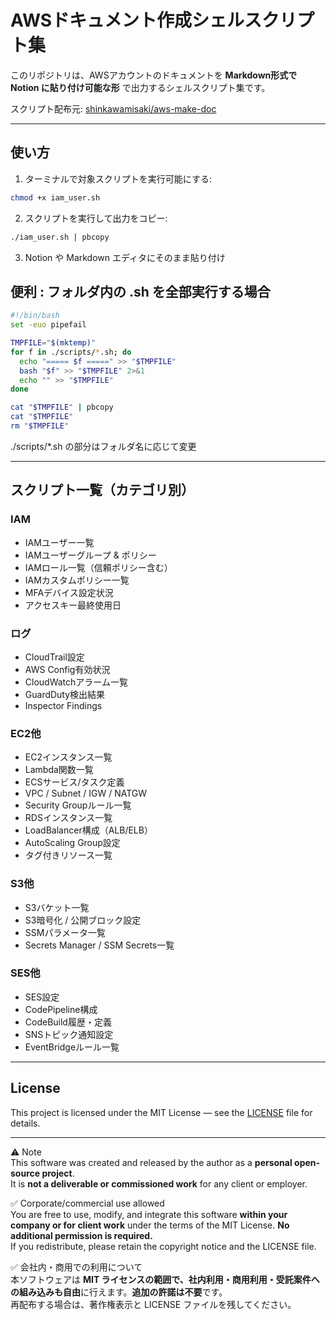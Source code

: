 # AWSドキュメント作成シェルスクリプト集

このリポジトリは、AWSアカウントのドキュメントを **Markdown形式で Notion に貼り付け可能な形** で出力するシェルスクリプト集です。

スクリプト配布元: [shinkawamisaki/aws-make-doc](https://github.com/shinkawamisaki/aws-make-doc)

---

## 使い方

1. ターミナルで対象スクリプトを実行可能にする:

```bash
chmod +x iam_user.sh
```

2. スクリプトを実行して出力をコピー:

```bash
./iam_user.sh | pbcopy
```

3. Notion や Markdown エディタにそのまま貼り付け

## 便利 : フォルダ内の .sh を全部実行する場合

```bash
#!/bin/bash
set -euo pipefail

TMPFILE="$(mktemp)"
for f in ./scripts/*.sh; do
  echo "===== $f =====" >> "$TMPFILE"
  bash "$f" >> "$TMPFILE" 2>&1
  echo "" >> "$TMPFILE"
done

cat "$TMPFILE" | pbcopy
cat "$TMPFILE"
rm "$TMPFILE"
```

./scripts/*.sh の部分はフォルダ名に応じて変更

---

## スクリプト一覧（カテゴリ別）

### IAM
- IAMユーザー一覧
- IAMユーザーグループ & ポリシー
- IAMロール一覧（信頼ポリシー含む）
- IAMカスタムポリシー一覧
- MFAデバイス設定状況
- アクセスキー最終使用日

### ログ
- CloudTrail設定
- AWS Config有効状況
- CloudWatchアラーム一覧
- GuardDuty検出結果
- Inspector Findings

### EC2他
- EC2インスタンス一覧
- Lambda関数一覧
- ECSサービス/タスク定義
- VPC / Subnet / IGW / NATGW
- Security Groupルール一覧
- RDSインスタンス一覧
- LoadBalancer構成（ALB/ELB）
- AutoScaling Group設定
- タグ付きリソース一覧 

### S3他
- S3バケット一覧
- S3暗号化 / 公開ブロック設定
- SSMパラメータ一覧
- Secrets Manager / SSM Secrets一覧

### SES他
- SES設定
- CodePipeline構成
- CodeBuild履歴・定義
- SNSトピック通知設定
- EventBridgeルール一覧
---

## License
This project is licensed under the MIT License — see the [LICENSE](LICENSE) file for details.

---

⚠️ Note  
This software was created and released by the author as a **personal open-source project**.  
It is **not a deliverable or commissioned work** for any client or employer.

✅ Corporate/commercial use allowed  
You are free to use, modify, and integrate this software **within your company or for client work** under the terms of the MIT License. **No additional permission is required.**  
If you redistribute, please retain the copyright notice and the LICENSE file.

✅ 会社内・商用での利用について  
本ソフトウェアは **MIT ライセンスの範囲で、社内利用・商用利用・受託案件への組み込みも自由**に行えます。**追加の許諾は不要**です。  
再配布する場合は、著作権表示と LICENSE ファイルを残してください。
